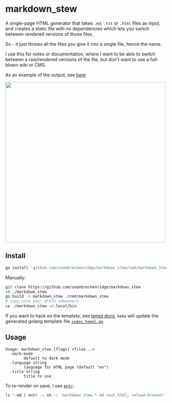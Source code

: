 # markdown_stew

A single-page HTML generator that takes `.md`, `.txt` or `.html` files as input, and creates a static file with no dependencies which lets you switch between rendered versions of those files.

So - it just throws all the files you give it into a single file, hence the name.

I use this for notes or documentation, where I want to be able to switch between a raw/rendered versions of the file, but don't want to use a full-blown wiki or CMS.

As an example of the output, see [here](https://sean.fish/p/markdown_stew_example.html)

<img src="https://raw.githubusercontent.com/seanbreckenridge/markdown_stew/main/.github/demo.png" width="500px">

## Install

```sh
go install 'github.com/seanbreckenridge/markdown_stew/cmd/markdown_stew@latest'
```

Manually:

```sh
git clone https://github.com/seanbreckenridge/markdown_stew
cd ./markdown_stew
go build -o markdown_stew ./cmd/markdown_stew
# copy onto your $PATH somewhere
cp ./markdown_stew ~/.local/bin
```

If you want to hack on the template, see [templ docs](https://templ.guide/quick-start/installation), `make` will update the generated golang template file [`index_templ.go`](./index_templ.go)

## Usage

```
Usage: markdown_stew [flags] <files...>
  -dark-mode
    	default to dark mode
  -language string
    	language for HTML page (default "en")
  -title string
    	title to use
```

To re-render on save, I use [`entr`](http://entrproject.org/):

```sh
ls *.md | entr -c sh -c 'markdown_stew *.md >out.html; reload-browser'
```
